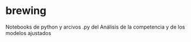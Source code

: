# brewing

Notebooks de python y arcivos .py del Análisis de la competencia y de los modelos ajustados
